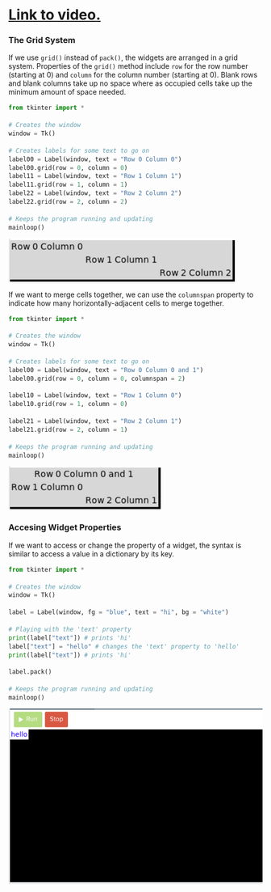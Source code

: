 # [Link to video.](https://www.youtube.com/watch?v=PkBWtk7X9s8&list=PLVD25niNi0BlwZxjcVF6-vcOdAicWlRjC)

### The Grid System

If we use `grid()` instead of `pack()`, the widgets are arranged in a grid system. Properties of the `grid()` method include `row` for the row number (starting at 0) and `column` for the column number (starting at 0). Blank rows and blank columns take up no space where as occupied cells take up the minimum amount of space needed.

```python
from tkinter import *

# Creates the window 
window = Tk()

# Creates labels for some text to go on
label00 = Label(window, text = "Row 0 Column 0")
label00.grid(row = 0, column = 0)
label11 = Label(window, text = "Row 1 Column 1") 
label11.grid(row = 1, column = 1)
label22 = Label(window, text = "Row 2 Column 2")
label22.grid(row = 2, column = 2)  

# Keeps the program running and updating
mainloop()
```

![](../Images/Tkinter_Grid_1_codeHS.png)

If we want to merge cells together, we can use the `columnspan` property to indicate how many horizontally-adjacent cells to merge together.

```python
from tkinter import *

# Creates the window 
window = Tk()

# Creates labels for some text to go on
label00 = Label(window, text = "Row 0 Column 0 and 1")
label00.grid(row = 0, column = 0, columnspan = 2)

label10 = Label(window, text = "Row 1 Column 0")
label10.grid(row = 1, column = 0)

label21 = Label(window, text = "Row 2 Column 1")
label21.grid(row = 2, column = 1)

# Keeps the program running and updating
mainloop()
```

![](../Images/Tkinter_Grid_2_codeHS.png)

### Accesing Widget Properties

If we want to access or change the property of a widget, the syntax is similar to access a value in a dictionary by its key.

```python
from tkinter import *

# Creates the window 
window = Tk()

label = Label(window, fg = "blue", text = "hi", bg = "white")

# Playing with the 'text' property
print(label["text"]) # prints 'hi'
label["text"] = "hello" # changes the 'text' property to 'hello'
print(label["text"]) # prints 'hi'

label.pack()

# Keeps the program running and updating
mainloop()
```
![](../Images/Tkinter_Grid_3_codeHS.png)

